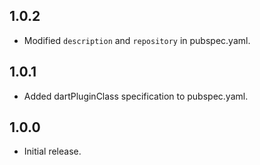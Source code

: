 ## 1.0.2

- Modified `description` and `repository` in pubspec.yaml.

## 1.0.1

- Added dartPluginClass specification to pubspec.yaml.

## 1.0.0

- Initial release.
